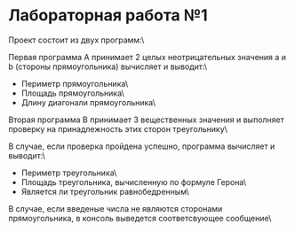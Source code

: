 # Лабораторная работа №1
Проект состоит из двух программ:\

Первая программа A принимает 2 целых неотрицательных значения a и b (стороны прямоугольника) вычисляет и выводит:\
- Периметр прямоугольника\
- Площадь прямоугольника\
- Длину диагонали прямоугольника\

Вторая программа B принимает 3 вещественных значения и выполняет проверку на принадлежность этих сторон треугольнику\

В случае, если проверка пройдена успешно, программа вычисляет и выводит:\
- Периметр треугольника\
- Площадь треугольника, вычисленную по формуле Герона\
- Является ли треугольник равнобедренным\

В случае, если введеные числа не являются сторонами прямоугольника, в консоль выведется соответсвующее сообщение\
